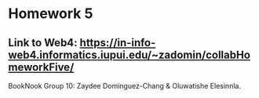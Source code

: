 # Homework 5

## Link to Web4: https://in-info-web4.informatics.iupui.edu/~zadomin/collabHomeworkFive/

BookNook Group 10: Zaydee Dominguez-Chang & Oluwatishe Elesinnla.
